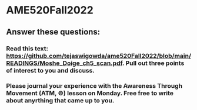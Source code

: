 # AME520Fall2022

## Answer these questions:

### Read this text: https://github.com/tejaswigowda/ame520Fall2022/blob/main/READINGS/Moshe_Doige_ch5_scan.pdf. Pull out three points of interest to you and discuss.
### Please journal your experience with the Awareness Through Movement (ATM, ©) lesson on Monday. Free free to write about anyrthing that came up to you.

